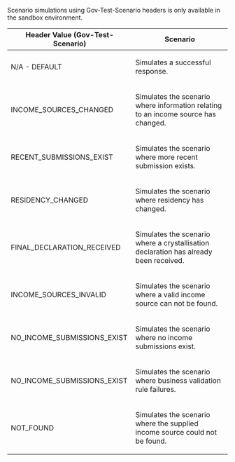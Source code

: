 <p>Scenario simulations using Gov-Test-Scenario headers is only available in the sandbox environment.</p>
<table>
    <thead>
        <tr>
            <th>Header Value (Gov-Test-Scenario)</th>
            <th>Scenario</th>
        </tr>
    </thead>
    <tbody> 
        <tr>
            <td><p>N/A - DEFAULT</p></td>
            <td><p>Simulates a successful response.</p></td>
        </tr>         
        <tr>
            <td><p>INCOME_SOURCES_CHANGED</p></td>
            <td><p>Simulates the scenario where information relating to an income source has changed.</p></td>
        </tr>   
        <tr>
            <td><p>RECENT_SUBMISSIONS_EXIST</p></td>
            <td><p>Simulates the scenario where more recent submission exists.</p></td>
        </tr>   
        <tr>
            <td><p>RESIDENCY_CHANGED</p></td>
            <td><p>Simulates the scenario where residency has changed.</p></td>
        </tr>   
        <tr>
            <td><p>FINAL_DECLARATION_RECEIVED</p></td>
            <td><p>Simulates the scenario where a crystallisation declaration has already been received.</p></td>
        </tr>   
        <tr>
            <td><p>INCOME_SOURCES_INVALID</p></td>
            <td><p>Simulates the scenario where a valid income source can not be found.</p></td>
        </tr>   
        <tr>
            <td><p>NO_INCOME_SUBMISSIONS_EXIST</p></td>
            <td><p>Simulates the scenario where no income submissions exist.</p></td>
        </tr>   
        <tr>
            <td><p>NO_INCOME_SUBMISSIONS_EXIST</p></td>
            <td><p>Simulates the scenario where business validation rule failures.</p></td>
        </tr>
        <tr>
            <td><p>NOT_FOUND</p></td>
            <td><p>Simulates the scenario where the supplied income source could not be found.</p></td>
        </tr>   
    </tbody>
</table>